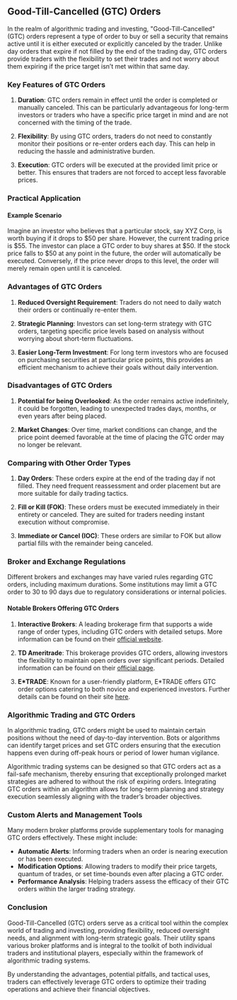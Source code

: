 ## Good-Till-Cancelled (GTC) Orders

In the realm of algorithmic trading and investing, "Good-Till-Cancelled" (GTC) orders represent a type of order to buy or sell a security that remains active until it is either executed or explicitly canceled by the trader. Unlike day orders that expire if not filled by the end of the trading day, GTC orders provide traders with the flexibility to set their trades and not worry about them expiring if the price target isn’t met within that same day.

### Key Features of GTC Orders

1. **Duration**: GTC orders remain in effect until the order is completed or manually canceled. This can be particularly advantageous for long-term investors or traders who have a specific price target in mind and are not concerned with the timing of the trade.
   
2. **Flexibility**: By using GTC orders, traders do not need to constantly monitor their positions or re-enter orders each day. This can help in reducing the hassle and administrative burden.
   
3. **Execution**: GTC orders will be executed at the provided limit price or better. This ensures that traders are not forced to accept less favorable prices.

### Practical Application 

#### Example Scenario

Imagine an investor who believes that a particular stock, say XYZ Corp, is worth buying if it drops to $50 per share. However, the current trading price is $55. The investor can place a GTC order to buy shares at $50. If the stock price falls to $50 at any point in the future, the order will automatically be executed. Conversely, if the price never drops to this level, the order will merely remain open until it is canceled.

### Advantages of GTC Orders

1. **Reduced Oversight Requirement**: Traders do not need to daily watch their orders or continually re-enter them.
   
2. **Strategic Planning**: Investors can set long-term strategy with GTC orders, targeting specific price levels based on analysis without worrying about short-term fluctuations.
   
3. **Easier Long-Term Investment**: For long term investors who are focused on purchasing securities at particular price points, this provides an efficient mechanism to achieve their goals without daily intervention.

### Disadvantages of GTC Orders

1. **Potential for being Overlooked**: As the order remains active indefinitely, it could be forgotten, leading to unexpected trades days, months, or even years after being placed.
   
2. **Market Changes**: Over time, market conditions can change, and the price point deemed favorable at the time of placing the GTC order may no longer be relevant.

### Comparing with Other Order Types

1. **Day Orders**: These orders expire at the end of the trading day if not filled. They need frequent reassessment and order placement but are more suitable for daily trading tactics.
   
2. **Fill or Kill (FOK)**: These orders must be executed immediately in their entirety or canceled. They are suited for traders needing instant execution without compromise.
   
3. **Immediate or Cancel (IOC)**: These orders are similar to FOK but allow partial fills with the remainder being canceled. 

### Broker and Exchange Regulations

Different brokers and exchanges may have varied rules regarding GTC orders, including maximum durations. Some institutions may limit a GTC order to 30 to 90 days due to regulatory considerations or internal policies. 

#### Notable Brokers Offering GTC Orders

1. **Interactive Brokers**: A leading brokerage firm that supports a wide range of order types, including GTC orders with detailed setups. More information can be found on their [official website](https://www.interactivebrokers.com).

2. **TD Ameritrade**: This brokerage provides GTC orders, allowing investors the flexibility to maintain open orders over significant periods. Detailed information can be found on their [official page](https://www.tdameritrade.com).

3. **E*TRADE**: Known for a user-friendly platform, E*TRADE offers GTC order options catering to both novice and experienced investors. Further details can be found on their site [here](https://us.etrade.com).

### Algorithmic Trading and GTC Orders

In algorithmic trading, GTC orders might be used to maintain certain positions without the need of day-to-day intervention. Bots or algorithms can identify target prices and set GTC orders ensuring that the execution happens even during off-peak hours or period of lower human vigilance.

Algorithmic trading systems can be designed so that GTC orders act as a fail-safe mechanism, thereby ensuring that exceptionally prolonged market strategies are adhered to without the risk of expiring orders. Integrating GTC orders within an algorithm allows for long-term planning and strategy execution seamlessly aligning with the trader’s broader objectives.

### Custom Alerts and Management Tools

Many modern broker platforms provide supplementary tools for managing GTC orders effectively. These might include:

- **Automatic Alerts**: Informing traders when an order is nearing execution or has been executed.
- **Modification Options**: Allowing traders to modify their price targets, quantum of trades, or set time-bounds even after placing a GTC order.
- **Performance Analysis**: Helping traders assess the efficacy of their GTC orders within the larger trading strategy.

### Conclusion

Good-Till-Cancelled (GTC) orders serve as a critical tool within the complex world of trading and investing, providing flexibility, reduced oversight needs, and alignment with long-term strategic goals. Their utility spans various broker platforms and is integral to the toolkit of both individual traders and institutional players, especially within the framework of algorithmic trading systems.

By understanding the advantages, potential pitfalls, and tactical uses, traders can effectively leverage GTC orders to optimize their trading operations and achieve their financial objectives.
